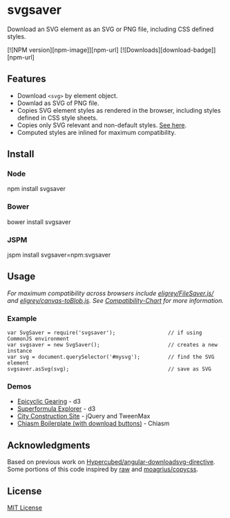 # svgsaver

Download an SVG element as an SVG or PNG file, including CSS defined styles.

[![NPM version][npm-image]][npm-url]
[![Downloads][download-badge]][npm-url]

## Features
- Download `<svg>` by element object.
- Downlad as SVG of PNG file.
- Copies SVG element styles as rendered in the browser, including styles defined in CSS style sheets.
- Copies only SVG relevant and non-default styles.  [See here](http://www.w3.org/TR/SVG/propidx.html).
- Computed styles are inlined for maximum compatibility.

## Install

### Node

npm install svgsaver

### Bower

bower install svgsaver

### JSPM

jspm install svgsaver=npm:svgsaver

## Usage

*For maximum compatibility across browsers include [eligrey/FileSaver.js/](https://github.com/eligrey/FileSaver.js) and [eligrey/canvas-toBlob.js](https://github.com/eligrey/canvas-toBlob.js). See [Compatibility-Chart](https://github.com/Hypercubed/svgsaver/wiki/Compatibility-Chart) for more information.*

### Example

```
var SvgSaver = require('svgsaver');                 // if using CommonJS environment
var svgsaver = new SvgSaver();                      // creates a new instance
var svg = document.querySelector('#mysvg');         // find the SVG element
svgsaver.asSvg(svg);                                // save as SVG
```

### Demos

- [Epicyclic Gearing](http://bl.ocks.org/Hypercubed/db9e99d761f90d87cf43) - d3
- [Superformula Explorer](http://bl.ocks.org/Hypercubed/58fff7215e53d6565f32) - d3
- [City Construction Site](http://codepen.io/Hypercubed/pen/OyWadQ) - jQuery and TweenMax
- [Chiasm Boilerplate (with download buttons)](http://bl.ocks.org/Hypercubed/b01a767b41b0e679aade) - Chiasm

## Acknowledgments
Based on previous work on [Hypercubed/angular-downloadsvg-directive](https://github.com/Hypercubed/angular-downloadsvg-directive).  Some portions of this code inspired by [raw](https://github.com/densitydesign/raw/blob/master/js/directives.js) and [moagrius/copycss](https://github.com/moagrius/copycss).

## License
[MIT License](http://en.wikipedia.org/wiki/MIT_License)
